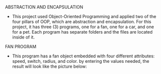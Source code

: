 ABSTRACTION AND ENCAPSULATION

- This project used Object-Oriented Programming and applied two of the four pillars of OOP, which are abstraction and encapsulation.
For this project, it has three (3) programs, one for a fan, one for a car, and one for a pet. Each program has separate folders and the files are located inside of it.

FAN PROGRAM
- This program has a fan object embedded with four different attributes: speed, switch, radius, and color. by entering the values needed, the result will look like the picture below:

